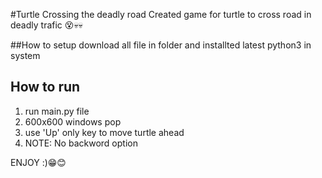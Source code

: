 #Turtle Crossing the deadly road
Created game for turtle to cross road in deadly trafic 😵💀💀

##How to setup
download all file in folder and installted latest python3 in system

## How to run 
1. run main.py file
2. 600x600 windows pop
3. use 'Up' only key to move turtle ahead 
4. NOTE: No backword option



ENJOY :)😁😊
